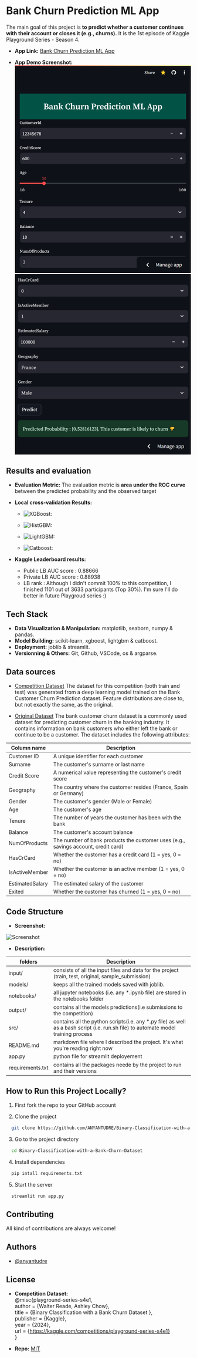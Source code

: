 # Bank Churn Prediction ML App

The main goal of this project is **to predict whether a customer continues with their account or closes it (e.g., churns).** 
It is the 1st episode of Kaggle Playground Series - Season 4.  


- **App Link:** [Bank Churn Prediction ML App](https://anyantudre-binary-classification-with-a-bank-churn-dataset.streamlit.app/)

- **App Demo Screenshot:**   
![](media/app1.png)
![](media/app2.png)


## Results and evaluation

- **Evaluation Metric:**
The evaluation metric is **area under the ROC curve** between the predicted probability and the observed target

- **Local cross-validation Results:**
    - ![XGBoost:]()

    - ![HistGBM:]()

    - ![LightGBM:]()

    - ![Catboost:]()


- **Kaggle Leaderboard results:**
    - Public  LB AUC score : 0.88666
    - Private LB AUC score : 0.88938
    - LB rank : Although I didn't commit 100% to this competition, I finished 1101 out of 3633 participants (Top 30%). I'm sure I'll do better in future Playgroud series :)


## Tech Stack

- **Data Visualization & Manipulation:** matplotlib, seaborn, numpy & pandas.  
- **Model Building:** scikit-learn, xgboost, lightgbm & catboost.   
- **Deployment:** joblib & streamlit.     
- **Versionning & Others:** Git, Github, VSCode, os & argparse.   


## Data sources

 - [Competition Dataset](https://www.kaggle.com/competitions/playground-series-s4e1/data)
 The dataset for this competition (both train and test) was generated from a deep learning model trained on the Bank Customer Churn Prediction dataset. Feature distributions are close to, but not exactly the same, as the original.


 - [Original Dataset](https://www.kaggle.com/datasets/shubhammeshram579/bank-customer-churn-prediction)
 The bank customer churn dataset is a commonly used dataset for predicting customer churn in the banking industry. It contains information on bank customers who either left the bank or continue to be a customer. The dataset includes the following attributes:

| Column name             | Description                                                                |
| ----------------- | ------------------------------------------------------------------ |
| Customer ID | A unique identifier for each customer |
| Surname | The customer's surname or last name |
| Credit Score | A numerical value representing the customer's credit score |
| Geography | The country where the customer resides (France, Spain or Germany) |
| Gender | The customer's gender (Male or Female) |
| Age | The customer's age |
| Tenure | The number of years the customer has been with the bank |
| Balance | The customer's account balance |
| NumOfProducts | The number of bank products the customer uses (e.g., savings account, credit card) |
| HasCrCard | Whether the customer has a credit card (1 = yes, 0 = no) |
| IsActiveMember | Whether the customer is an active member (1 = yes, 0 = no) |
| EstimatedSalary | The estimated salary of the customer |
| Exited | Whether the customer has churned (1 = yes, 0 = no) |

## Code Structure

- **Screenshot:**  

![Screenshot](https://via.placeholder.com/468x300?text=App+Screenshot+Here)

- **Description:**

| folders             | Description                                                                |
| ----------------- | ------------------------------------------------------------------ |
| input/ | consists of all the input files and data for the project (train, test, original, sample_submission) |
| models/ | keeps all the trained models saved with joblib. |
| notebooks/ | all jupyter notebooks (i.e. any *.ipynb file) are stored in the notebooks folder |
| output/ | contains all the models predictions(i.e submissions to the competition) |
| src/ | contains all the python scripts(i.e. any *.py file) as well as a bash script (i.e. run.sh file) to automate model training process |
| README.md | markdown file where I described the project. It's what you're reading right now |
| app.py | python file for streamlit deployement |
| requirements.txt | contains all the packages neede by the project to run and their versions|


## How to Run this Project Locally?

1. First fork the repo to your GitHub account

2. Clone the project

```bash
  git clone https://github.com/ANYANTUDRE/Binary-Classification-with-a-Bank-Churn-Dataset
```

3. Go to the project directory

```bash
  cd Binary-Classification-with-a-Bank-Churn-Dataset
```

4. Install dependencies

```bash
  pip intall requirements.txt
```

5. Start the server

```bash
  streamlit run app.py
```


## Contributing

All kind of contributions are always welcome!


## Authors

- [@anyantudre](https://github.com/ANYANTUDRE)


## License

- **Competition Dataset:**  
@misc{playground-series-s4e1,  
    author = {Walter Reade, Ashley Chow},  
    title = {Binary Classification with a Bank Churn Dataset },  
    publisher = {Kaggle},  
    year = {2024},  
    url = {https://kaggle.com/competitions/playground-series-s4e1}  
}

- **Repo:**
[MIT](https://choosealicense.com/licenses/mit/)

